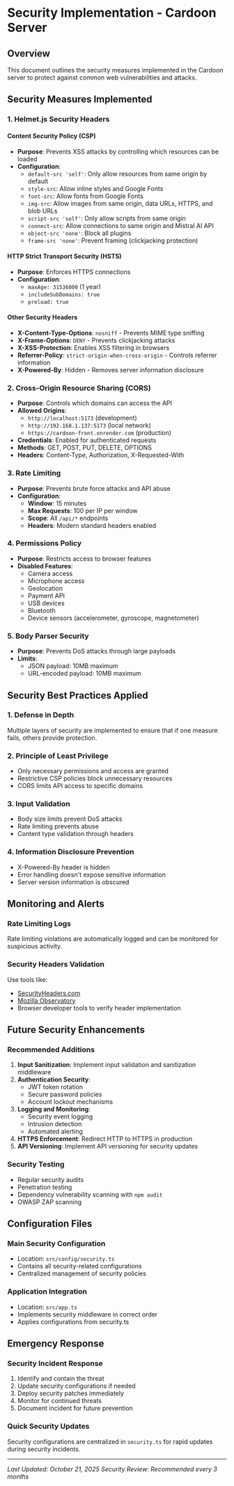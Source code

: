 # Security Implementation - Cardoon Server

## Overview

This document outlines the security measures implemented in the Cardoon server to protect against common web vulnerabilities and attacks.

## Security Measures Implemented

### 1. Helmet.js Security Headers

#### Content Security Policy (CSP)

- **Purpose**: Prevents XSS attacks by controlling which resources can be loaded
- **Configuration**:
  - `default-src 'self'`: Only allow resources from same origin by default
  - `style-src`: Allow inline styles and Google Fonts
  - `font-src`: Allow fonts from Google Fonts
  - `img-src`: Allow images from same origin, data URLs, HTTPS, and blob URLs
  - `script-src 'self'`: Only allow scripts from same origin
  - `connect-src`: Allow connections to same origin and Mistral AI API
  - `object-src 'none'`: Block all plugins
  - `frame-src 'none'`: Prevent framing (clickjacking protection)

#### HTTP Strict Transport Security (HSTS)

- **Purpose**: Enforces HTTPS connections
- **Configuration**:
  - `maxAge: 31536000` (1 year)
  - `includeSubDomains: true`
  - `preload: true`

#### Other Security Headers

- **X-Content-Type-Options**: `nosniff` - Prevents MIME type sniffing
- **X-Frame-Options**: `DENY` - Prevents clickjacking attacks
- **X-XSS-Protection**: Enables XSS filtering in browsers
- **Referrer-Policy**: `strict-origin-when-cross-origin` - Controls referrer information
- **X-Powered-By**: Hidden - Removes server information disclosure

### 2. Cross-Origin Resource Sharing (CORS)

- **Purpose**: Controls which domains can access the API
- **Allowed Origins**:
  - `http://localhost:5173` (development)
  - `http://192.168.1.137:5173` (local network)
  - `https://cardoon-front.onrender.com` (production)
- **Credentials**: Enabled for authenticated requests
- **Methods**: GET, POST, PUT, DELETE, OPTIONS
- **Headers**: Content-Type, Authorization, X-Requested-With

### 3. Rate Limiting

- **Purpose**: Prevents brute force attacks and API abuse
- **Configuration**:
  - **Window**: 15 minutes
  - **Max Requests**: 100 per IP per window
  - **Scope**: All `/api/*` endpoints
  - **Headers**: Modern standard headers enabled

### 4. Permissions Policy

- **Purpose**: Restricts access to browser features
- **Disabled Features**:
  - Camera access
  - Microphone access
  - Geolocation
  - Payment API
  - USB devices
  - Bluetooth
  - Device sensors (accelerometer, gyroscope, magnetometer)

### 5. Body Parser Security

- **Purpose**: Prevents DoS attacks through large payloads
- **Limits**:
  - JSON payload: 10MB maximum
  - URL-encoded payload: 10MB maximum

## Security Best Practices Applied

### 1. Defense in Depth

Multiple layers of security are implemented to ensure that if one measure fails, others provide protection.

### 2. Principle of Least Privilege

- Only necessary permissions and access are granted
- Restrictive CSP policies block unnecessary resources
- CORS limits API access to specific domains

### 3. Input Validation

- Body size limits prevent DoS attacks
- Rate limiting prevents abuse
- Content type validation through headers

### 4. Information Disclosure Prevention

- X-Powered-By header is hidden
- Error handling doesn't expose sensitive information
- Server version information is obscured

## Monitoring and Alerts

### Rate Limiting Logs

Rate limiting violations are automatically logged and can be monitored for suspicious activity.

### Security Headers Validation

Use tools like:

- [SecurityHeaders.com](https://securityheaders.com/)
- [Mozilla Observatory](https://observatory.mozilla.org/)
- Browser developer tools to verify header implementation

## Future Security Enhancements

### Recommended Additions

1. **Input Sanitization**: Implement input validation and sanitization middleware
2. **Authentication Security**:
   - JWT token rotation
   - Secure password policies
   - Account lockout mechanisms
3. **Logging and Monitoring**:
   - Security event logging
   - Intrusion detection
   - Automated alerting
4. **HTTPS Enforcement**: Redirect HTTP to HTTPS in production
5. **API Versioning**: Implement API versioning for security updates

### Security Testing

- Regular security audits
- Penetration testing
- Dependency vulnerability scanning with `npm audit`
- OWASP ZAP scanning

## Configuration Files

### Main Security Configuration

- Location: `src/config/security.ts`
- Contains all security-related configurations
- Centralized management of security policies

### Application Integration

- Location: `src/app.ts`
- Implements security middleware in correct order
- Applies configurations from security.ts

## Emergency Response

### Security Incident Response

1. Identify and contain the threat
2. Update security configurations if needed
3. Deploy security patches immediately
4. Monitor for continued threats
5. Document incident for future prevention

### Quick Security Updates

Security configurations are centralized in `security.ts` for rapid updates during security incidents.

---

_Last Updated: October 21, 2025_
_Security Review: Recommended every 3 months_
